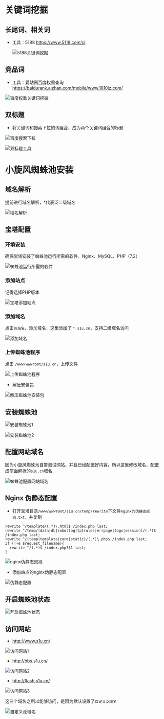 # 关键词挖掘

## 长尾词、相关词

- 工具：5188 https://www.5118.com/ci

  ![5188关键词挖掘](./images/5188关键词挖掘.png)

## 竞品词

- 工具：爱站网百度权重查询 https://baidurank.aizhan.com/mobile/www.1010jz.com/

![百度权重关键词挖掘](./images/百度权重关键词挖掘.png)

## 双标题

- 将关键词和搜索下拉的词组合，成为两个关键词组合的标题

![百度搜索下拉](./images/百度搜索下拉.png)

![双标题工具](./images/双标题工具.png)

# 小旋风蜘蛛池安装

## 域名解析

提前进行域名解析，*代表泛二级域名

![域名解析](./images/域名解析.png)

## 宝塔配置

### 环境安装

确保宝塔安装了蜘蛛池运行所需的软件，Nginx、MySQL、PHP（7.2）

![蜘蛛池运行所需的软件](./images/蜘蛛池运行所需的软件.png)

### 添加站点

记得选择PHP版本

![宝塔添加站点](./images/宝塔添加站点.png)

### 添加域名

点击`网站名`，添加域名，这里添加了 `*.s1u.cn`，支持二级域名访问

![添加域名](./images/添加域名.png)

### 上传蜘蛛池程序

点击 `/www/wwwroot/s1u.cn`，上传文件

![上传蜘蛛池程序](./images/上传蜘蛛池程序.png)

- 解压安装包

![解压蜘蛛池安装包](./images/解压蜘蛛池安装包.png)

## 安装蜘蛛池

![安装蜘蛛池1](./images/安装蜘蛛池1.png)

![安装蜘蛛池2](./images/安装蜘蛛池2.png)

## 配置网站域名

因为小旋风蜘蛛池自带测试网站，并且已经配置好内容，所以这里修改域名，配置成前面解析的`s1u.cn`域名

![蜘蛛池配置网站域名](./images/蜘蛛池配置网站域名.png)

## Nginx 伪静态配置

- 打开宝塔目录`/www/wwwroot/s1u.cn/temp/rewrite`下文件`nginx的伪静态规则.txt`，并复制

```nginx
rewrite ^/template/(.*)\.html$ /index.php last;
rewrite ^/temp/(data|db|robotlog|tplrules|errpage|logs|session)/(.*)$ /index.php last;
rewrite ^/(temp|template|core|static)/(.*)\.php$ /index.php last;
if (!-e $request_filename){
  rewrite ^/(.*)$ /index.php?$1 last;
}
```

![nginx伪静态规则](./images/nginx伪静态规则.png)

- 添加站点的nginx伪静态配置

![伪静态配置](./images/伪静态配置.png)



## 开启蜘蛛池状态

![开启蜘蛛池状态](./images/开启蜘蛛池状态.png)

## 访问网站

- http://www.s1u.cn/

![访问网站1](./images/访问网站1.png)

- http://bbs.s1u.cn/

![访问网站2](./images/访问网站2.png)

- http://flash.s1u.cn/

![访问网站3](./images/访问网站3.png)



这三个域名之所以能够访问，是因为默认设置了`自定义泛域名`

![自定义泛域名](./images/自定义泛域名.png)

